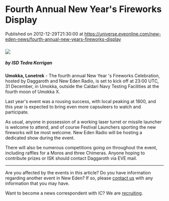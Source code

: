 # Fourth Annual New Year's Fireworks Display
Published on 2012-12-29T21:30:00 at https://universe.eveonline.com/new-eden-news/fourth-annual-new-years-fireworks-display

###   

![](http://www.eve-ic.net/media/assets/icarticlebanner.png)

#####  by ISD Tedra Kerrigan

**Umokka, Lonetrek** \- The fourth annual New Year 's Fireworks Celebration, hosted by Daggaroth and New Eden Radio, is set to kick off at 23:00 UTC, 31 December, in Umokka, outside the Caldari Navy Testing Facilities at the fourth moon of Umokka X.

Last year's event was a rousing success, with local peaking at 1800, and this year is expected to bring even more capsuleers to watch and participate.

As usual, anyone in possession of a working laser turret or missile launcher is welcome to attend, and of course Festival Launchers sporting the new fireworks will be most welcome. New Eden Radio will be hosting a dedicated show during the event.

There will also be numerous competitions going on throughout the event, including raffles for a Moros and three Chimeras. Anyone hoping to contribute prizes or ISK should contact Daggaroth via EVE mail.

 

* * *

Are you affected by the events in this article? Do you have information regarding another event in New Eden? If so, please [contact us](http://www.eveonline.com/news.asp?a=submitrp) with any information that you may have.

Want to become a news correspondent with IC? We are [recruiting](http://www.eveonline.com/isd.asp).

